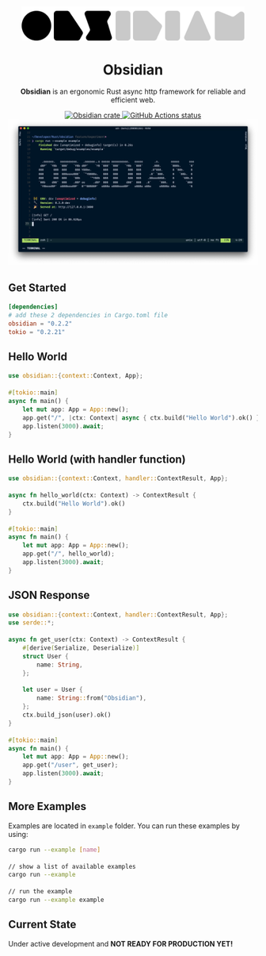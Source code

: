 <p align="center">
  <a href="https://obsidian-rs.github.io">
    <img alt="Obsidian Logo" src=".github/media/logo.png" width="450">
  </a>
  <h1 align="center">
    Obsidian
  </h1>
</p>

<p align="center"><strong>Obsidian</strong> is an ergonomic Rust async http framework for reliable and efficient web.</p>

<div align="center">
    <a href="https://crates.io/crates/obsidian">
      <img alt="Obsidian crate" src="https://img.shields.io/crates/v/obsidian.svg">
    </a>
    <a href="https://github.com/obsidian-rs/obsidian/actions">
      <img alt="GitHub Actions status" src="https://github.com/obsidian-rs/obsidian/workflows/Obsidian%20Action/badge.svg">
    </a>
</div>

<div align="center">
  <img alt="Obsidian serve" src="./screenshot/serve.png" >
</div>

## Get Started
```toml
[dependencies]
# add these 2 dependencies in Cargo.toml file
obsidian = "0.2.2"
tokio = "0.2.21"
```

## Hello World

```rust
use obsidian::{context::Context, App};

#[tokio::main]
async fn main() {
    let mut app: App = App::new();
    app.get("/", |ctx: Context| async { ctx.build("Hello World").ok() });
    app.listen(3000).await;
}
```

## Hello World (with handler function)

```rust
use obsidian::{context::Context, handler::ContextResult, App};

async fn hello_world(ctx: Context) -> ContextResult {
    ctx.build("Hello World").ok()
}

#[tokio::main]
async fn main() {
    let mut app: App = App::new();
    app.get("/", hello_world);
    app.listen(3000).await;
}
```

## JSON Response

```rust
use obsidian::{context::Context, handler::ContextResult, App};
use serde::*;

async fn get_user(ctx: Context) -> ContextResult {
    #[derive(Serialize, Deserialize)]
    struct User {
        name: String,
    };

    let user = User {
        name: String::from("Obsidian"),
    };
    ctx.build_json(user).ok()
}

#[tokio::main]
async fn main() {
    let mut app: App = App::new();
    app.get("/user", get_user);
    app.listen(3000).await;
}

```

## More Examples

Examples are located in `example` folder. You can run these examples by using:
```bash
cargo run --example [name]

// show a list of available examples
cargo run --example 

// run the example
cargo run --example example
```

## Current State

Under active development and **NOT READY FOR PRODUCTION YET!**
